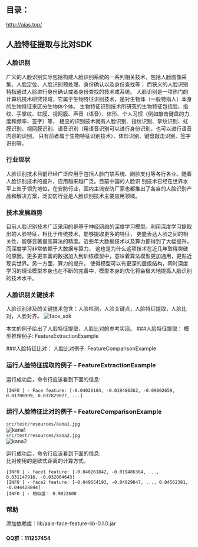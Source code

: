 ## 目录：
http://aias.top/

## 人脸特征提取与比对SDK
### 人脸识别
广义的人脸识别实际包括构建人脸识别系统的一系列相关技术，包括人脸图像采集、人脸定位、人脸识别预处理、身份确认以及身份查找等；
而狭义的人脸识别特指通过人脸进行身份确认或者身份查找的技术或系统。
人脸识别是一项热门的计算机技术研究领域，它属于生物特征识别技术，是对生物体（一般特指人）本身的生物特征来区分生物体个体。
生物特征识别技术所研究的生物特征包括脸、指纹、手掌纹、虹膜、视网膜、声音（语音）、体形、个人习惯（例如敲击键盘的力度和频率、签字）等，
相应的识别技术就有人脸识别、指纹识别、掌纹识别、虹膜识别、视网膜识别、语音识别（用语音识别可以进行身份识别，也可以进行语音内容的识别，
只有前者属于生物特征识别技术）、体形识别、键盘敲击识别、签字识别等。

### 行业现状
人脸识别技术目前已经广泛应用于包括人脸门禁系统、刷脸支付等各行各业。随着人脸识别技术的提升，应用越来越广泛。目前中国的人脸识
别技术已经在世界水平上处于领先地位，在安防行业，国内主流安防厂家也都推出了各自的人脸识别产品和解决方案，泛安防行业是人脸识别技术主要应用领域。

### 技术发展趋势
目前人脸识别技术广泛采用的是基于神经网络的深度学习模型。利用深度学习提取出的人脸特征，相比于传统技术，能够提取更多的特征，
更能表达人脸之间的相关性，能够显著提高算法的精度。近些年大数据技术以及算力都得到了大幅提升，而深度学习非常依赖于大数据与算力，
这也是为什么这项技术在近几年取得突破的原因。更多更丰富的数据加入到训练模型中，意味着算法模型更加通用，更贴近现实世界。另一方面，算力的提升，
使得模型可以有更深的层级结构，同时深度学习的理论模型本身也在不断的完善中，模型本身的优化将会极大地提高人脸识别的技术水平。

### 人脸识别关键技术
人脸识别涉及的关键技术包含：人脸检测，人脸关键点，人脸特征提取，人脸比对，人脸对齐。
![face_sdk](https://djl-model.oss-cn-hongkong.aliyuncs.com/AIAS/face_sdk/images/face_sdk.png)

本文的例子给出了人脸特征提取，人脸比对的参考实现。
###人脸特征提取：
模型推理例子: FeatureExtractionExample 

###人脸特征比对：
人脸比对例子: FeatureComparisonExample


### 运行人脸特征提取的例子 - FeatureExtractionExample
运行成功后，命令行应该看到下面的信息:
```text
[INFO ] - Face feature: [-0.04026184, -0.019486362, -0.09802659, 0.01700999, 0.037829027, ...]
```

### 运行人脸特征比对的例子 - FeatureComparisonExample
 `src/test/resources/kana1.jpg`  
![kana1](https://djl-model.oss-cn-hongkong.aliyuncs.com/AIAS/face_sdk/images/kana1.jpg)     
 `src/test/resources/kana2.jpg`  
![kana2](https://djl-model.oss-cn-hongkong.aliyuncs.com/AIAS/face_sdk/images/kana2.jpg)  

运行成功后，命令行应该看到下面的信息:  
比对使用的是欧式距离的计算方式。

```text
[INFO ] - face1 feature: [-0.040261842, -0.019486364, ..., 0.031147916, -0.032064643]
[INFO ] - face2 feature: [-0.049654193, -0.04029847, ..., 0.04562381, -0.044428844]
[INFO ] - 相似度： 0.9022608
```

### 帮助 
添加依赖库：lib/aais-face-feature-lib-0.1.0.jar

#### QQ群：111257454




